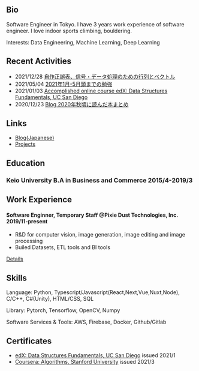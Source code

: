 ## Bio
Software Engineer in Tokyo. I have 3 years work experience of software engineer.
I love indoor sports climbing, bouldering.

Interests: Data Engineering, Machine Learning, Deep Learning

## Recent Activities
- 2021/12/28 [自作正誤表、信号・データ処理のための行列とベクトル](https://github.com/billyio/billyio.github.io/blob/master/blog/自作正誤表、信号・データ処理のための行列とベクトル.md)
- 2021/05/04 [2021年1月-5月頭までの勉強](https://github.com/billyio/billyio.github.io/blob/master/blog/2021年1月-5月頭までの勉強.md)
- 2021/01/03 [Accomplished online course edX: Data Structures Fundamentals, UC San Diego](https://courses.edx.org/certificates/4faabb2a5b2f4171b30789c502270f1a)
- 2020/12/23 [Blog 2020年秋頃に読んだ本まとめ](https://github.com/billyio/billyio.github.io/blob/master/blog/2020年秋頃に読んだ本まとめ.md)

## Links
- [Blog(Japanese)](https://github.com/billyio/billyio.github.io/blob/master/blog/)
- [Projects](https://github.com/billyio/billyio.github.io/blob/master/projects.md)

## Education
### Keio University B.A in Business and Commerce 2015/4-2019/3 

## Work Experience 
#### Software Enginner, Temporary Staff @Pixie Dust Technologies, Inc. 2019/11-present
- R&D for computer vision, image generation, image editing and image processing
- Builed Datasets, ETL tools and BI tools

[Details](https://github.com/billyio/billyio.github.io/blob/master/projects.md)

## Skills
Language: Python, Typescript/Javascript(React,Next,Vue,Nuxt,Node), C/C++, C#(Unity), HTML/CSS, SQL

Library: Pytorch, Tensorflow, OpenCV, Numpy

Software Services & Tools: AWS, Firebase, Docker, Github/Gitlab

## Certificates
- [edX: Data Structures Fundamentals, UC San Diego](https://courses.edx.org/certificates/4faabb2a5b2f4171b30789c502270f1a) issued 2021/1
- [Coursera: Algorithms, Stanford University](https://coursera.org/share/11489a11d46cacb2a294cf3d5c991cf6) issued 2021/3

